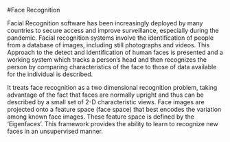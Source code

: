 #Face Recognition

Facial Recognition software has been increasingly deployed by many countries to secure access and improve surveillance, especially during the pandemic. Facial recognition systems involve the identification of people from a database of images, including still photographs and videos. 
This Approach to the detect and identification of human faces is presented and a working system which tracks a person’s head and then recognizes the person by comparing characteristics of the face to those of data available for the individual is described.  

It treats face recognition as a two dimensional recognition problem, taking advantage of the fact that faces are normally upright and thus can be described by a small set of 2-D characteristic views. Face images are projected onto a feature space (face space) that best encodes the variation among known face images. These feature space is defined by the ‘Eigenfaces’. This framework provides the ability to learn to recognize new faces in an unsupervised manner.
 
 


